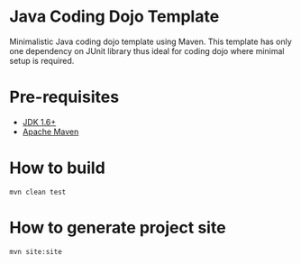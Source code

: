 Java Coding Dojo Template
=========================

Minimalistic Java coding dojo template using Maven. This template has only one dependency on JUnit library thus
ideal for coding dojo where minimal setup is required.

# Pre-requisites
* [JDK 1.6+](http://www.oracle.com/technetwork/java/javase/downloads/index.html)
* [Apache Maven](http://maven.apache.org/)

# How to build

```
mvn clean test
```

# How to generate project site

```
mvn site:site
```
